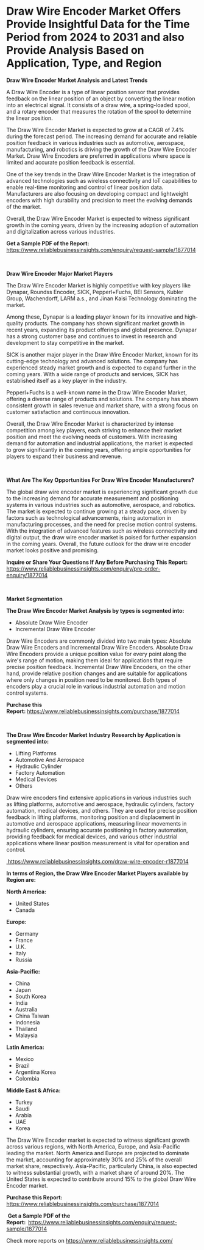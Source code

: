 <p><h1>Draw Wire Encoder Market Offers Provide Insightful Data for the Time Period from 2024 to 2031 and also Provide Analysis Based on Application, Type, and Region</h1></p><p><strong>Draw Wire Encoder Market Analysis and Latest Trends</strong></p>
<p><p>A Draw Wire Encoder is a type of linear position sensor that provides feedback on the linear position of an object by converting the linear motion into an electrical signal. It consists of a draw wire, a spring-loaded spool, and a rotary encoder that measures the rotation of the spool to determine the linear position.</p><p>The Draw Wire Encoder Market is expected to grow at a CAGR of 7.4% during the forecast period. The increasing demand for accurate and reliable position feedback in various industries such as automotive, aerospace, manufacturing, and robotics is driving the growth of the Draw Wire Encoder Market. Draw Wire Encoders are preferred in applications where space is limited and accurate position feedback is essential.</p><p>One of the key trends in the Draw Wire Encoder Market is the integration of advanced technologies such as wireless connectivity and IoT capabilities to enable real-time monitoring and control of linear position data. Manufacturers are also focusing on developing compact and lightweight encoders with high durability and precision to meet the evolving demands of the market.</p><p>Overall, the Draw Wire Encoder Market is expected to witness significant growth in the coming years, driven by the increasing adoption of automation and digitalization across various industries.</p></p>
<p><strong>Get a Sample PDF of the Report:&nbsp;</strong> <a href="https://www.reliablebusinessinsights.com/enquiry/request-sample/1877014">https://www.reliablebusinessinsights.com/enquiry/request-sample/1877014</a></p>
<p>&nbsp;</p>
<p><strong>Draw Wire Encoder Major Market Players</strong></p>
<p><p>The Draw Wire Encoder Market is highly competitive with key players like Dynapar, Roundss Encoder, SICK, Pepperl+Fuchs, BEI Sensors, Kubler Group, Wachendorff, LARM a.s., and Jinan Kaisi Technology dominating the market. </p><p>Among these, Dynapar is a leading player known for its innovative and high-quality products. The company has shown significant market growth in recent years, expanding its product offerings and global presence. Dynapar has a strong customer base and continues to invest in research and development to stay competitive in the market.</p><p>SICK is another major player in the Draw Wire Encoder Market, known for its cutting-edge technology and advanced solutions. The company has experienced steady market growth and is expected to expand further in the coming years. With a wide range of products and services, SICK has established itself as a key player in the industry.</p><p>Pepperl+Fuchs is a well-known name in the Draw Wire Encoder Market, offering a diverse range of products and solutions. The company has shown consistent growth in sales revenue and market share, with a strong focus on customer satisfaction and continuous innovation.</p><p>Overall, the Draw Wire Encoder Market is characterized by intense competition among key players, each striving to enhance their market position and meet the evolving needs of customers. With increasing demand for automation and industrial applications, the market is expected to grow significantly in the coming years, offering ample opportunities for players to expand their business and revenue.</p></p>
<p>&nbsp;</p>
<p><strong>What Are The Key Opportunities For Draw Wire Encoder Manufacturers?</strong></p>
<p><p>The global draw wire encoder market is experiencing significant growth due to the increasing demand for accurate measurement and positioning systems in various industries such as automotive, aerospace, and robotics. The market is expected to continue growing at a steady pace, driven by factors such as technological advancements, rising automation in manufacturing processes, and the need for precise motion control systems. With the integration of advanced features such as wireless connectivity and digital output, the draw wire encoder market is poised for further expansion in the coming years. Overall, the future outlook for the draw wire encoder market looks positive and promising.</p></p>
<p><strong>Inquire or Share Your Questions If Any Before Purchasing This Report:</strong> <a href="https://www.reliablebusinessinsights.com/enquiry/pre-order-enquiry/1877014">https://www.reliablebusinessinsights.com/enquiry/pre-order-enquiry/1877014</a></p>
<p>&nbsp;</p>
<p><strong>Market Segmentation</strong></p>
<p><strong>The Draw Wire Encoder Market Analysis by types is segmented into:</strong></p>
<p><ul><li>Absolute Draw Wire Encoder</li><li>Incremental Draw Wire Encoder</li></ul></p>
<p><p>Draw Wire Encoders are commonly divided into two main types: Absolute Draw Wire Encoders and Incremental Draw Wire Encoders. Absolute Draw Wire Encoders provide a unique position value for every point along the wire's range of motion, making them ideal for applications that require precise position feedback. Incremental Draw Wire Encoders, on the other hand, provide relative position changes and are suitable for applications where only changes in position need to be monitored. Both types of encoders play a crucial role in various industrial automation and motion control systems.</p></p>
<p><strong>Purchase this Report:&nbsp;</strong><a href="https://www.reliablebusinessinsights.com/purchase/1877014">https://www.reliablebusinessinsights.com/purchase/1877014</a></p>
<p>&nbsp;</p>
<p><strong>The Draw Wire Encoder Market Industry Research by Application is segmented into:</strong></p>
<p><ul><li>Lifting Platforms</li><li>Automotive And Aerospace</li><li>Hydraulic Cylinder</li><li>Factory Automation</li><li>Medical Devices</li><li>Others</li></ul></p>
<p><p>Draw wire encoders find extensive applications in various industries such as lifting platforms, automotive and aerospace, hydraulic cylinders, factory automation, medical devices, and others. They are used for precise position feedback in lifting platforms, monitoring position and displacement in automotive and aerospace applications, measuring linear movements in hydraulic cylinders, ensuring accurate positioning in factory automation, providing feedback for medical devices, and various other industrial applications where linear position measurement is vital for operation and control.</p></p>
<p><a href="https://www.reliablebusinessinsights.com/draw-wire-encoder-r1877014">&nbsp;https://www.reliablebusinessinsights.com/draw-wire-encoder-r1877014</a></p>
<p><strong>In terms of Region, the Draw Wire Encoder Market Players available by Region are:</strong></p>
<p>
    <p> <strong> North America: </strong>
        <ul>
            <li>United States</li>
            <li>Canada</li>
        </ul>
        </p> 
    <p> <strong> Europe: </strong>
        <ul>
            <li>Germany</li>
            <li>France</li>
            <li>U.K.</li>
            <li>Italy</li>
            <li>Russia</li>
        </ul>
        </p> 
    <p> <strong> Asia-Pacific: </strong>
        <ul>
            <li>China</li>
            <li>Japan</li>
            <li>South Korea</li>
            <li>India</li>
            <li>Australia</li>
            <li>China Taiwan</li>
            <li>Indonesia</li>
            <li>Thailand</li>
            <li>Malaysia</li>
        </ul>
        </p> 
    <p> <strong> Latin America: </strong>
        <ul>
            <li>Mexico</li>
            <li>Brazil</li>
            <li>Argentina Korea</li>
            <li>Colombia</li>
        </ul>
        </p> 
    <p> <strong> Middle East & Africa: </strong>
        <ul>
            <li>Turkey</li>
            <li>Saudi</li>
            <li>Arabia</li>
            <li>UAE</li>
            <li>Korea</li>
        </ul>
    </p>
    </p>
<p><p>The Draw Wire Encoder market is expected to witness significant growth across various regions, with North America, Europe, and Asia-Pacific leading the market. North America and Europe are projected to dominate the market, accounting for approximately 30% and 25% of the overall market share, respectively. Asia-Pacific, particularly China, is also expected to witness substantial growth, with a market share of around 20%. The United States is expected to contribute around 15% to the global Draw Wire Encoder market.</p></p>
<p><strong>Purchase this Report: </strong><a href="https://www.reliablebusinessinsights.com/purchase/1877014">https://www.reliablebusinessinsights.com/purchase/1877014</a></p>
<p>&nbsp;<strong>Get a Sample PDF of the Report:&nbsp;&nbsp;</strong><a href="https://www.reliablebusinessinsights.com/enquiry/request-sample/1877014">https://www.reliablebusinessinsights.com/enquiry/request-sample/1877014</a></p>
<p><strong></strong></p>
<p>Check more reports on <a href="https://www.reliablebusinessinsights.com/">https://www.reliablebusinessinsights.com/</a></p>